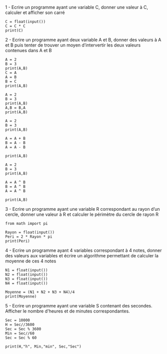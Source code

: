 
1 - Ecrire un programme ayant une variable C, donner une valeur à C, calculer et afficher son carré

```
C = float(input())
C = C * C
print(C)
```

2 - Ecrire un programme ayant deux variable A et B, donner des valeurs à A et B puis tenter de trouver un moyen d’intervertir les deux valeurs contenues dans A et B

```
A = 2
B = 3
print(A,B)
C = A
A = B
B = C
print(A,B)
```

```
A = 2
B = 3
print(A,B)
A,B = B,A
print(A,B)
```

```
A = 2
B = 3
print(A,B)

A = A + B
B = A - B
A = A - B

print(A,B)
```

```
A = 2
B = 3
print(A,B)

A = A ^ B
B = A ^ B
A = A ^ B

print(A,B)
```

3 - Ecrire un programme ayant une variable R correspondant au rayon d’un cercle, donner une valeur à R et calculer le périmètre du cercle de rayon R

```
from math import pi

Rayon = float(input())
Peri = 2 * Rayon * pi
print(Peri)
```

4 - Ecrire un programme ayant 4 variables correspondant à 4 notes, donner des valeurs aux variables et écrire un algorithme permettant de calculer la moyenne de ces 4 notes

```
N1 = float(input())
N2 = float(input())
N3 = float(input())
N4 = float(input())

Moyenne = (N1 + N2 + N3 + N4)/4
print(Moyenne)
```

5 - Ecrire un programme ayant une variable S contenant des secondes. Afficher le nombre d'heures et de minutes correspondantes.


```
Sec = 10000
H = Sec//3600
Sec = Sec % 3600
Min = Sec//60
Sec = Sec % 60

print(H,"h", Min,"min", Sec,"Sec")
```
